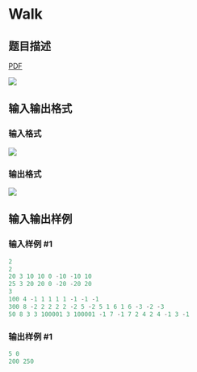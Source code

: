 # Walk

## 题目描述

[problemUrl]: https://uva.onlinejudge.org/index.php?option=com_onlinejudge&Itemid=8&category=243&page=show_problem&problem=3285

[PDF](https://uva.onlinejudge.org/external/121/p12133.pdf)

![](https://cdn.luogu.com.cn/upload/vjudge_pic/UVA12133/684662d57e40c78bb9905b4fa14a461552f4dbd6.png)

## 输入输出格式

### 输入格式

![](https://cdn.luogu.com.cn/upload/vjudge_pic/UVA12133/c6e93344da896d1685a0ac5cdc550076e99a63c2.png)

### 输出格式

![](https://cdn.luogu.com.cn/upload/vjudge_pic/UVA12133/1b245a6ee6628df027203dd0c5d3094b750166a7.png)

## 输入输出样例

### 输入样例 #1

```cpp
2
2
20 3 10 10 0 -10 -10 10
25 3 20 20 0 -20 -20 20
3
100 4 -1 1 1 1 1 -1 -1 -1
300 8 -2 2 2 2 2 -2 5 -2 5 1 6 1 6 -3 -2 -3
50 8 3 3 100001 3 100001 -1 7 -1 7 2 4 2 4 -1 3 -1
```


### 输出样例 #1

```cpp
5 0
200 250
```


